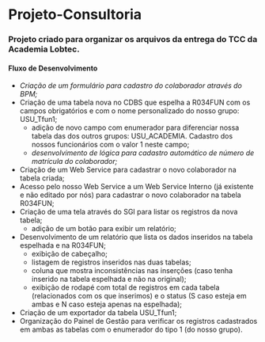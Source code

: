 # Projeto-Consultoria
### Projeto criado para organizar os arquivos da entrega do TCC da Academia Lobtec.

<h4>Fluxo de Desenvolvimento</h4>

* <i>Criação de um formulário para cadastro do colaborador através do BPM;</i>
* Criação de uma tabela nova no CDBS que espelha a R034FUN com os campos obrigatórios e com o nome personalizado do nosso grupo: USU_Tfun1;
  - adição de novo campo com enumerador para diferenciar nossa tabela das dos outros grupos: USU_ACADEMIA. Cadastro dos nossos funcionários com o valor 1 neste campo;
  - <i>desenvolvimento de lógica para cadastro automático de número de matrícula do colaborador;</i>
* Criação de um Web Service para cadastrar o novo colaborador na tabela criada;
* Acesso pelo nosso Web Service a um Web Service Interno (já existente e não editado por nós) para cadastrar o novo colaborador na tabela R034FUN;
* Criação de uma tela através do SGI para listar os registros da nova tabela;
  - adição de um botão para exibir um relatório;
* Desenvolvimento de um relatório que lista os dados inseridos na tabela espelhada e na R034FUN;
  - exibição de cabeçalho;
  - listagem de registros inseridos nas duas tabelas;
  - coluna que mostra inconsistências nas inserções (caso tenha inserido na tabela espelhada e não na original);
  - exibição de rodapé com total de registros em cada tabela (relacionados com os que inserimos) e o status (S caso esteja em ambas e N caso esteja apenas na espelhada); 
* Criação de um exportador da tabela USU_Tfun1;
* Organização do Painel de Gestão para verificar os registros cadastrados em ambas as tabelas com o enumerador do tipo 1 (do nosso grupo).
  
